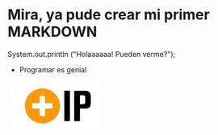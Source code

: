 # Mira, ya pude crear mi primer MARKDOWN

System.out.println ("Holaaaaaa! Pueden verme?");

- Programar es genial 

![](logoaws.png)
